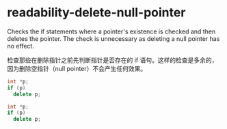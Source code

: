 # readability-delete-null-pointer

Checks the if statements where a pointer's existence is checked and then deletes the pointer. The check is unnecessary as deleting a null pointer has no effect.

检查那些在删除指针之前先判断指针是否存在的 if 语句。这样的检查是多余的，因为删除空指针（null pointer）不会产生任何效果。

```c++
int *p;
if (p)
  delete p;
```

```c++
int *p;
if (p)
  delete p;
```
